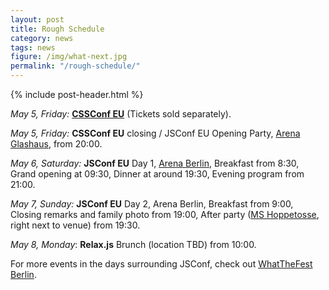 ```yaml
---
layout: post
title: Rough Schedule
category: news
tags: news
figure: /img/what-next.jpg
permalink: "/rough-schedule/"
---
```

{% include post-header.html %}

*May 5, Friday:* [**CSSConf EU**](http://2017.cssconf.eu/) (Tickets sold separately).

*May 5, Friday:* **CSSConf EU** closing / JSConf EU Opening Party, [Arena Glashaus](https://www.google.com/maps/place/Glashaus/@52.4971481,13.4513594,17z/data=!4m8!1m2!2m1!1sArena+Berlin+Glashaus!3m4!1s0x0:0xe735371d2a71d24!8m2!3d52.4973659!4d13.4531249), from 20:00.

*May 6, Saturday:* **JSConf EU** Day 1, [Arena Berlin](https://www.google.com/maps/place/Arena+Berlin/@52.496927,13.4517879,17z/data=!3m1!4b1!4m5!3m4!1s0x47a84e55b04a4c0b:0x6852fd9350063186!8m2!3d52.4969238!4d13.4539819), Breakfast from 8:30, Grand opening at 09:30, Dinner at around 19:30, Evening program from 21:00.

*May 7, Sunday:* **JSConf EU** Day 2, Arena Berlin, Breakfast from 9:00, Closing remarks and family photo from 19:00, After party ([MS Hoppetosse](https://www.google.com/maps/place/MS+Hoppetosse/@52.497463,13.4525915,17z/data=!3m1!4b1!4m5!3m4!1s0x47a84e5573a0df1d:0xfa102535b24107b5!8m2!3d52.4974598!4d13.4547855), right next to venue) from 19:30.

*May 8, Monday*: **Relax.js** Brunch (location TBD) from 10:00.

For more events in the days surrounding JSConf, check out [WhatTheFest Berlin](http://wwwtf.berlin/).
